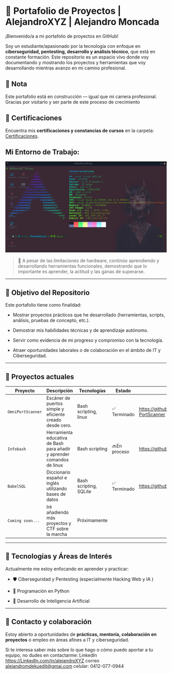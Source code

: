 # 🧠 Portafolio de Proyectos | AlejandroXYZ | Alejandro Moncada

¡Bienvenido/a a mi portafolio de proyectos en GitHub!

Soy un estudiante/apasionado por la tecnología con enfoque en **ciberseguridad, pentesting, desarrollo y análisis técnico**, que está en constante formación. Este repositorio es un espacio vivo donde voy documentando y mostrando los proyectos y herramientas que voy desarrollando mientras avanzo en mi camino profesional.

## 📝 Nota

Este portafolio está en construcción — igual que mi carrera profesional. Gracias por visitarlo y ser parte de este proceso de crecimiento

## 🏅 Certificaciones

Encuentra mis **certificaciones y constancias de cursos** en la carpeta: [Certificaciones](./Certificaciones).


## Mi Entorno de Trabajo: 


![neofetch](./neofetch.jpg)

> 🔧 A pesar de las limitaciones de hardware, continúo aprendiendo y desarrollando herramientas funcionales, demostrando que lo importante es aprender, la actitud y las ganas de superarse.


---

## 🚀 Objetivo del Repositorio

Este portafolio tiene como finalidad:

- Mostrar proyectos prácticos que he desarrollado (herramientas, scripts, análisis, pruebas de concepto, etc.).

- Demostrar mis habilidades técnicas y de aprendizaje autónomo.

- Servir como evidencia de mi progreso y compromiso con la tecnología.

- Atraer oportunidades laborales o de colaboración en el ámbito de IT y Ciberseguridad.

---

## 🧩 Proyectos actuales

| Proyecto             | Descripción                                                            | Tecnologías                 | Estado       |   Link     |
| -------------------- | ---------------------------------------------------------------------- | --------------------------- | ------------ | ------------ |
| `OmniPortScanner`    | Escáner de puertos simple y eficiente creado desde cero.               | Bash scripting, linux            | ✅ Terminado  | https://github.com/AlejandroXYZ/Omni-PortScanner|
| `Infobash`           | Herramienta educativa de Bash para añadir y aprender comandos de linux | Bash scripting              | 🔜En proceso | https://github.com/AlejandroXYZ/infobash|
| `BabelSQL`           | Diccionario español e inglés utilizando bases de datos                 | Bash scripting, SQLite      | ✅ Terminado | https://github.com/AlejandroXYZ/BabelSQL | 
| `Coming soon...`     | Iré añadiendo más proyectos y CTF sobre la marcha                      | Próximamente                |              |

---

## 🧠 Tecnologías y Áreas de Interés

Actualmente me estoy enfocando en aprender y practicar:


- 🛡️ Ciberseguridad y Pentesting (especialmente Hacking Web y IA )

- 🐍 Programación en Python

- 🤖 Desarrollo de Inteligencia Artificial

---
## 🤝 Contacto y colaboración

Estoy abierto a oportunidades de **prácticas, mentoría, colaboración en proyectos** o empleo en áreas afines a IT y ciberseguridad.

Si te interesa saber más sobre lo que hago o cómo puedo aportar a tu equipo, no dudes en contactarme:
LinkedIn https://LinkedIn.com/in/alejandroXYZ
correo alejandromdekuedit@gmai.com
celular: 0412-077-0944
